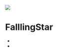 <img src="https://capsule-render.vercel.app/api?type=waving&color=#8000FF&height=50&section=header&text=space&fontSize=10" />

# FalllingStar

- 
-
